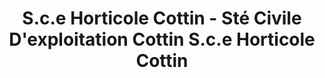 ---
title: "S.c.e Horticole Cottin - Sté Civile D'exploitation Cottin S.c.e Horticole Cottin"
url: /avrainville/s-c-e-horticole-cottin-ste-civile-dexploitation-cottin-s-c-e-horticole-cottin/
shop: centre de jardinage
---